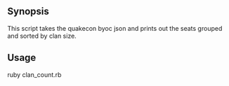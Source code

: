 ## Synopsis

This script takes the quakecon byoc json and prints out the seats grouped and sorted by clan size.

## Usage

ruby clan_count.rb